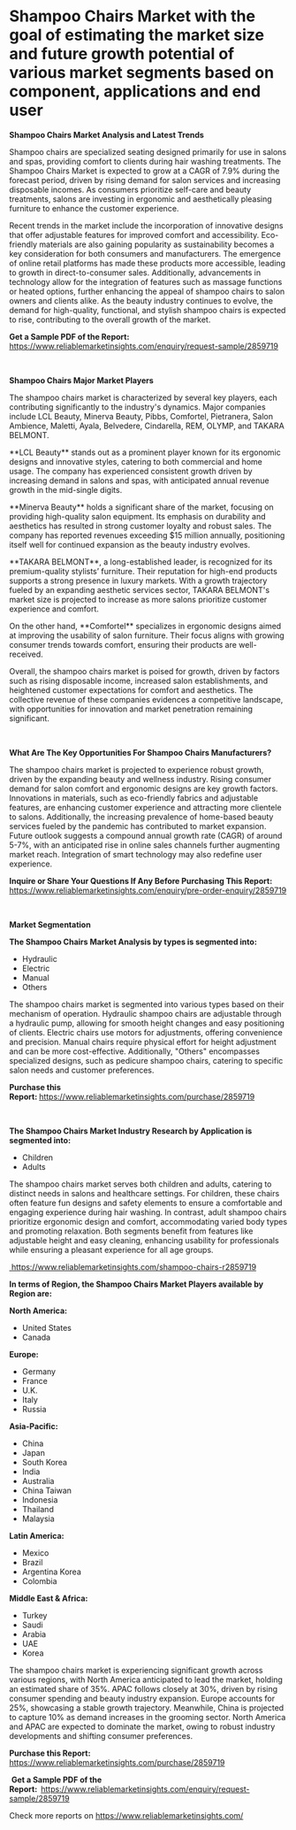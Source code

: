 <p><h1>Shampoo Chairs Market with the goal of estimating the market size and future growth potential of various market segments based on component, applications and end user</h1></p><p><strong>Shampoo Chairs Market Analysis and Latest Trends</strong></p>
<p><p>Shampoo chairs are specialized seating designed primarily for use in salons and spas, providing comfort to clients during hair washing treatments. The Shampoo Chairs Market is expected to grow at a CAGR of 7.9% during the forecast period, driven by rising demand for salon services and increasing disposable incomes. As consumers prioritize self-care and beauty treatments, salons are investing in ergonomic and aesthetically pleasing furniture to enhance the customer experience.</p><p>Recent trends in the market include the incorporation of innovative designs that offer adjustable features for improved comfort and accessibility. Eco-friendly materials are also gaining popularity as sustainability becomes a key consideration for both consumers and manufacturers. The emergence of online retail platforms has made these products more accessible, leading to growth in direct-to-consumer sales. Additionally, advancements in technology allow for the integration of features such as massage functions or heated options, further enhancing the appeal of shampoo chairs to salon owners and clients alike. As the beauty industry continues to evolve, the demand for high-quality, functional, and stylish shampoo chairs is expected to rise, contributing to the overall growth of the market.</p></p>
<p><strong>Get a Sample PDF of the Report:&nbsp;</strong> <a href="https://www.reliablemarketinsights.com/enquiry/request-sample/2859719?utm_campaign=3138&utm_medium=2&utm_source=Github&utm_content=ia&utm_term=12032025&utm_id=shampoo-chairs">https://www.reliablemarketinsights.com/enquiry/request-sample/2859719</a></p>
<p>&nbsp;</p>
<p><strong>Shampoo Chairs Major Market Players</strong></p>
<p><p>The shampoo chairs market is characterized by several key players, each contributing significantly to the industry's dynamics. Major companies include LCL Beauty, Minerva Beauty, Pibbs, Comfortel, Pietranera, Salon Ambience, Maletti, Ayala, Belvedere, Cindarella, REM, OLYMP, and TAKARA BELMONT.</p><p>**LCL Beauty** stands out as a prominent player known for its ergonomic designs and innovative styles, catering to both commercial and home usage. The company has experienced consistent growth driven by increasing demand in salons and spas, with anticipated annual revenue growth in the mid-single digits.</p><p>**Minerva Beauty** holds a significant share of the market, focusing on providing high-quality salon equipment. Its emphasis on durability and aesthetics has resulted in strong customer loyalty and robust sales. The company has reported revenues exceeding $15 million annually, positioning itself well for continued expansion as the beauty industry evolves.</p><p>**TAKARA BELMONT**, a long-established leader, is recognized for its premium-quality stylists’ furniture. Their reputation for high-end products supports a strong presence in luxury markets. With a growth trajectory fueled by an expanding aesthetic services sector, TAKARA BELMONT's market size is projected to increase as more salons prioritize customer experience and comfort.</p><p>On the other hand, **Comfortel** specializes in ergonomic designs aimed at improving the usability of salon furniture. Their focus aligns with growing consumer trends towards comfort, ensuring their products are well-received. </p><p>Overall, the shampoo chairs market is poised for growth, driven by factors such as rising disposable income, increased salon establishments, and heightened customer expectations for comfort and aesthetics. The collective revenue of these companies evidences a competitive landscape, with opportunities for innovation and market penetration remaining significant.</p></p>
<p>&nbsp;</p>
<p><strong>What Are The Key Opportunities For Shampoo Chairs Manufacturers?</strong></p>
<p><p>The shampoo chairs market is projected to experience robust growth, driven by the expanding beauty and wellness industry. Rising consumer demand for salon comfort and ergonomic designs are key growth factors. Innovations in materials, such as eco-friendly fabrics and adjustable features, are enhancing customer experience and attracting more clientele to salons. Additionally, the increasing prevalence of home-based beauty services fueled by the pandemic has contributed to market expansion. Future outlook suggests a compound annual growth rate (CAGR) of around 5-7%, with an anticipated rise in online sales channels further augmenting market reach. Integration of smart technology may also redefine user experience.</p></p>
<p><strong>Inquire or Share Your Questions If Any Before Purchasing This Report:</strong> <a href="https://www.reliablemarketinsights.com/enquiry/pre-order-enquiry/2859719?utm_campaign=3138&utm_medium=2&utm_source=Github&utm_content=ia&utm_term=12032025&utm_id=shampoo-chairs">https://www.reliablemarketinsights.com/enquiry/pre-order-enquiry/2859719</a></p>
<p>&nbsp;</p>
<p><strong>Market Segmentation</strong></p>
<p><strong>The Shampoo Chairs Market Analysis by types is segmented into:</strong></p>
<p><ul><li>Hydraulic</li><li>Electric</li><li>Manual</li><li>Others</li></ul></p>
<p><p>The shampoo chairs market is segmented into various types based on their mechanism of operation. Hydraulic shampoo chairs are adjustable through a hydraulic pump, allowing for smooth height changes and easy positioning of clients. Electric chairs use motors for adjustments, offering convenience and precision. Manual chairs require physical effort for height adjustment and can be more cost-effective. Additionally, "Others" encompasses specialized designs, such as pedicure shampoo chairs, catering to specific salon needs and customer preferences.</p></p>
<p><strong>Purchase this Report:&nbsp;</strong><a href="https://www.reliablemarketinsights.com/purchase/2859719?utm_campaign=3138&utm_medium=2&utm_source=Github&utm_content=ia&utm_term=12032025&utm_id=shampoo-chairs">https://www.reliablemarketinsights.com/purchase/2859719</a></p>
<p>&nbsp;</p>
<p><strong>The Shampoo Chairs Market Industry Research by Application is segmented into:</strong></p>
<p><ul><li>Children</li><li>Adults</li></ul></p>
<p><p>The shampoo chairs market serves both children and adults, catering to distinct needs in salons and healthcare settings. For children, these chairs often feature fun designs and safety elements to ensure a comfortable and engaging experience during hair washing. In contrast, adult shampoo chairs prioritize ergonomic design and comfort, accommodating varied body types and promoting relaxation. Both segments benefit from features like adjustable height and easy cleaning, enhancing usability for professionals while ensuring a pleasant experience for all age groups.</p></p>
<p><a href="https://www.reliablemarketinsights.com/shampoo-chairs-r2859719?utm_campaign=3138&utm_medium=2&utm_source=Github&utm_content=ia&utm_term=12032025&utm_id=shampoo-chairs">&nbsp;https://www.reliablemarketinsights.com/shampoo-chairs-r2859719</a></p>
<p><strong>In terms of Region, the Shampoo Chairs Market Players available by Region are:</strong></p>
<p>
    <p> <strong> North America: </strong>
        <ul>
            <li>United States</li>
            <li>Canada</li>
        </ul>
        </p> 
    <p> <strong> Europe: </strong>
        <ul>
            <li>Germany</li>
            <li>France</li>
            <li>U.K.</li>
            <li>Italy</li>
            <li>Russia</li>
        </ul>
        </p> 
    <p> <strong> Asia-Pacific: </strong>
        <ul>
            <li>China</li>
            <li>Japan</li>
            <li>South Korea</li>
            <li>India</li>
            <li>Australia</li>
            <li>China Taiwan</li>
            <li>Indonesia</li>
            <li>Thailand</li>
            <li>Malaysia</li>
        </ul>
        </p> 
    <p> <strong> Latin America: </strong>
        <ul>
            <li>Mexico</li>
            <li>Brazil</li>
            <li>Argentina Korea</li>
            <li>Colombia</li>
        </ul>
        </p> 
    <p> <strong> Middle East & Africa: </strong>
        <ul>
            <li>Turkey</li>
            <li>Saudi</li>
            <li>Arabia</li>
            <li>UAE</li>
            <li>Korea</li>
        </ul>
    </p>
    </p>
<p><p>The shampoo chairs market is experiencing significant growth across various regions, with North America anticipated to lead the market, holding an estimated share of 35%. APAC follows closely at 30%, driven by rising consumer spending and beauty industry expansion. Europe accounts for 25%, showcasing a stable growth trajectory. Meanwhile, China is projected to capture 10% as demand increases in the grooming sector. North America and APAC are expected to dominate the market, owing to robust industry developments and shifting consumer preferences.</p></p>
<p><strong>Purchase this Report: </strong><a href="https://www.reliablemarketinsights.com/purchase/2859719?utm_campaign=3138&utm_medium=2&utm_source=Github&utm_content=ia&utm_term=12032025&utm_id=shampoo-chairs">https://www.reliablemarketinsights.com/purchase/2859719</a></p>
<p>&nbsp;<strong>Get a Sample PDF of the Report:&nbsp;&nbsp;</strong><a href="https://www.reliablemarketinsights.com/enquiry/request-sample/2859719?utm_campaign=3138&utm_medium=2&utm_source=Github&utm_content=ia&utm_term=12032025&utm_id=shampoo-chairs">https://www.reliablemarketinsights.com/enquiry/request-sample/2859719</a></p>
<p><strong></strong></p>
<p>Check more reports on <a href="https://www.reliablemarketinsights.com/?utm_campaign=3138&utm_medium=2&utm_source=Github&utm_content=ia&utm_term=12032025&utm_id=shampoo-chairs">https://www.reliablemarketinsights.com/</a></p>